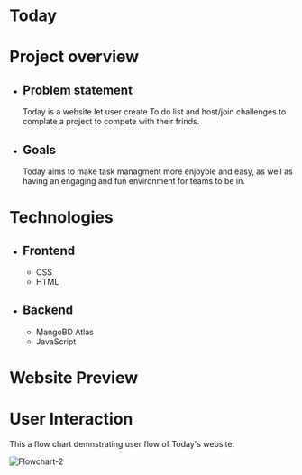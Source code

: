 # Today

# Project overview 
- ## Problem statement 
  Today is a website let user create To do list and host/join challenges to complate a project to compete with their frinds.

- ## Goals
  Today aims to make task managment more enjoyble and easy, as well as having an engaging and fun environment for teams to be in.


# Technologies 
 * ## Frontend 
    * CSS
    * HTML
 * ## Backend 
    *  MangoBD Atlas
    *  JavaScript
 
# Website Preview 


# User Interaction 
This a flow chart demnstrating user flow of Today's website:

![Flowchart-2](https://github.com/reemabdulmohsen/Today/assets/85634113/adb8b126-59b1-4b9c-8dfe-87bb37b8c129)
